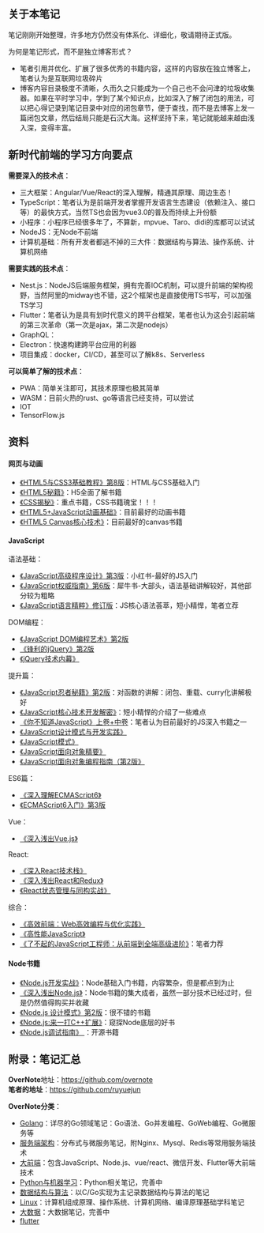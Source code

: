 ## 关于本笔记

笔记刚刚开始整理，许多地方仍然没有体系化、详细化，敬请期待正式版。  

为何是笔记形式，而不是独立博客形式？
- 笔者引用并优化、扩展了很多优秀的书籍内容，这样的内容放在独立博客上，笔者认为是互联网垃圾碎片
- 博客内容目录极度不清晰，久而久之只能成为一个自己也不会问津的垃圾收集器。如果在平时学习中，学到了某个知识点，比如深入了解了闭包的用法，可以把心得记录到笔记目录中对应的闭包章节，便于查找，而不是去博客上发一篇闭包文章，然后结局只能是石沉大海。这样坚持下来，笔记就能越来越由浅入深，变得丰富。

## 新时代前端的学习方向要点

**需要深入的技术点**：
- 三大框架：Angular/Vue/React的深入理解，精通其原理、周边生态！
- TypeScript：笔者认为是前端开发者掌握开发语言生态建设（依赖注入、接口等）的最快方式，当然TS也会因为vue3.0的普及而持续上升份额
- 小程序：小程序已经很多年了，不算新，mpvue、Taro、didi的库都可以试试
- NodeJS：无Node不前端
- 计算机基础：所有开发者都逃不掉的三大件：数据结构与算法、操作系统、计算机网络

**需要实践的技术点**：
- Nest.js：NodeJS后端服务框架，拥有完善IOC机制，可以提升前端的架构视野，当然阿里的midway也不错，这2个框架也是直接使用TS书写，可以加强TS学习
- Flutter：笔者认为是具有划时代意义的跨平台框架，笔者也认为这会引起前端的第三次革命（第一次是ajax，第二次是nodejs）
- GraphQL：
- Electron：快速构建跨平台应用的利器
- 项目集成：docker，CI/CD，甚至可以了解k8s、Serverless

**可以简单了解的技术点**：
- PWA：简单关注即可，其技术原理也极其简单
- WASM：目前火热的rust、go等语言已经支持，可以尝试
- IOT
- TensorFlow.js

## 资料

#### 网页与动画

- [《HTML5与CSS3基础教程》第8版](https://book.douban.com/subject/25878992/)：HTML与CSS基础入门
- [《HTML5秘籍》](https://book.douban.com/subject/11610880/)：H5全面了解书籍
- [《CSS揭秘》](https://book.douban.com/subject/26745943/)：重点书籍，CSS书籍瑰宝！！！
- [《HTML5+JavaScript动画基础》](https://book.douban.com/subject/24744218/)：目前最好的动画书籍
- [《HTML5 Canvas核心技术》](https://book.douban.com/subject/24533314/)：目前最好的canvas书籍

#### JavaScript

语法基础：
- [《JavaScript高级程序设计》第3版](https://book.douban.com/subject/10546125/)：小红书-最好的JS入门
- [《JavaScript权威指南》第6版](https://book.douban.com/subject/10549733/)：犀牛书-大部头，语法基础讲解较好，其他部分较为粗略
- [《JavaScript语言精粹》修订版](https://book.douban.com/subject/11874748/)：JS核心语法荟萃，短小精悍，笔者立荐

DOM编程：
- [《JavaScript DOM编程艺术》第2版](https://book.douban.com/subject/6038371/)
- [《锋利的jQuery》第2版](https://book.douban.com/subject/10792216/)
- [《jQuery技术内幕》](https://book.douban.com/subject/25823709/)

提升篇：
- [《JavaScript忍者秘籍》第2版](https://book.douban.com/subject/30143702/)：对函数的讲解：闭包、重载、curry化讲解极好
- [《JavaScript核心技术开发解密》](https://book.douban.com/subject/30190189/)：短小精悍的介绍了一些难点
- [《你不知道JavaScript》上卷+中卷](https://book.douban.com/subject/26351021/)：笔者认为目前最好的JS深入书籍之一
- [《JavaScript设计模式与开发实践》](https://book.douban.com/subject/26382780/)
- [《JavaScript模式》](https://book.douban.com/subject/11506062/)
- [《JavaScript面向对象精要》](https://book.douban.com/subject/26352658/)
- [《JavaScript面向对象编程指南（第2版》](https://book.douban.com/subject/26302623/)

ES6篇：
- [《深入理解ECMAScript6》](https://book.douban.com/subject/27072230/)
- [《ECMAScript6入门》第3版](https://book.douban.com/subject/27127030/)

Vue：
- [《深入浅出Vue.js》](https://book.douban.com/subject/32581281/)

React:
- [《深入React技术栈》](https://book.douban.com/subject/26918038/)
- [《深入浅出React和Redux》](https://book.douban.com/subject/27033213/)
- [《React状态管理与同构实战》](https://book.douban.com/subject/30290509/)

综合：
- [《高效前端：Web高效编程与优化实践》](https://book.douban.com/subject/30170670/)
- [《高性能JavaScript》](https://book.douban.com/subject/5362856/)
- [《了不起的JavaScript工程师：从前端到全端高级进阶》](https://book.douban.com/subject/34788884/)：笔者力荐

#### Node书籍

- [《Node.js开发实战》](https://book.douban.com/subject/30373587/)：Node基础入门书籍，内容繁杂，但是都点到为止
- [《深入浅出Node.js》](https://book.douban.com/subject/25768396/)：Node书籍的集大成者，虽然一部分技术已经过时，但是仍然值得购买并收藏
- [《Node.js 设计模式》第2版](https://book.douban.com/subject/30159269/)：很不错的书籍
- [《Node.js:来一打C++扩展》](https://book.douban.com/subject/30247892/)：窥探Node底层的好书
- [《Node.js调试指南》 ](https://github.com/nswbmw/node-in-debugging)：开源书籍


## 附录：笔记汇总

**OverNote**地址：https://github.com/overnote    
**笔者的地址**：https://github.com/ruyuejun  

**OverNote分类**：  
- [Golang](https://github.com/overnote/over-golang)：详尽的Go领域笔记：Go语法、Go并发编程、GoWeb编程、Go微服务等
- [服务端架构](https://github.com/overnote/over-server)：分布式与微服务笔记，附Nginx、Mysql、Redis等常用服务端技术
- [大前端](https://github.com/overnote/over-javascript)：包含JavaScript、Node.js、vue/react、微信开发、Flutter等大前端技术
- [Python与机器学习](https://github.com/overnote/over-python)：Python相关笔记，完善中  
- [数据结构与算法](https://github.com/overnote/over-algorithm)：以C/Go实现为主记录数据结构与算法的笔记
- [Linux](https://github.com/overnote/over-linux)：计算机组成原理、操作系统、计算机网络、编译原理基础学科笔记
- [大数据](https://github.com/overnote/over-bigdata)：大数据笔记，完善中
- [flutter](https://github.com/overnote/over-flutter)